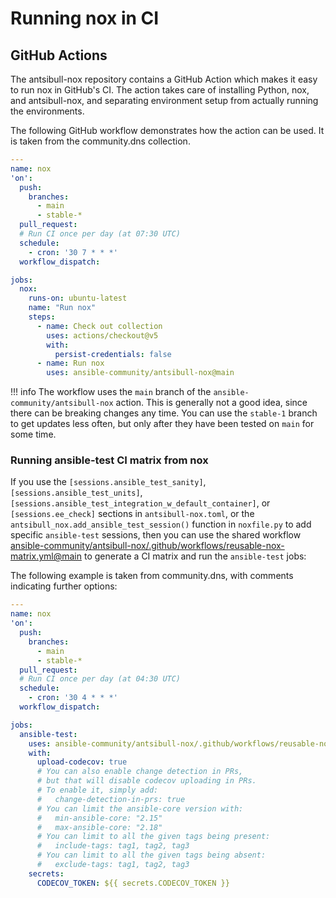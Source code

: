 <!--
Copyright (c) Ansible Project
GNU General Public License v3.0+ (see LICENSES/GPL-3.0-or-later.txt or https://www.gnu.org/licenses/gpl-3.0.txt)
SPDX-License-Identifier: GPL-3.0-or-later
-->

# Running nox in CI

## GitHub Actions

The antsibull-nox repository contains a GitHub Action which makes it easy to run nox in GitHub's CI.
The action takes care of installing Python, nox, and antsibull-nox,
and separating environment setup from actually running the environments.

The following GitHub workflow demonstrates how the action can be used.
It is taken from the community.dns collection.

```yaml
---
name: nox
'on':
  push:
    branches:
      - main
      - stable-*
  pull_request:
  # Run CI once per day (at 07:30 UTC)
  schedule:
    - cron: '30 7 * * *'
  workflow_dispatch:

jobs:
  nox:
    runs-on: ubuntu-latest
    name: "Run nox"
    steps:
      - name: Check out collection
        uses: actions/checkout@v5
        with:
          persist-credentials: false
      - name: Run nox
        uses: ansible-community/antsibull-nox@main
```

!!! info
    The workflow uses the `main` branch of the `ansible-community/antsibull-nox` action.
    This is generally not a good idea, since there can be breaking changes any time.
    You can use the `stable-1` branch to get updates less often,
    but only after they have been tested on `main` for some time.

### Running ansible-test CI matrix from nox

If you use the `[sessions.ansible_test_sanity]`, `[sessions.ansible_test_units]`, `[sessions.ansible_test_integration_w_default_container]`, or `[sessions.ee_check]` sections in `antsibull-nox.toml`,
or the `antsibull_nox.add_ansible_test_session()` function in `noxfile.py` to add specific `ansible-test` sessions,
then you can use the shared workflow
[ansible-community/antsibull-nox/.github/workflows/reusable-nox-matrix.yml@main](https://github.com/ansible-community/antsibull-nox/blob/main/.github/workflows/reusable-nox-matrix.yml)
to generate a CI matrix and run the `ansible-test` jobs:

The following example is taken from community.dns,
with comments indicating further options:
```yaml
---
name: nox
'on':
  push:
    branches:
      - main
      - stable-*
  pull_request:
  # Run CI once per day (at 04:30 UTC)
  schedule:
    - cron: '30 4 * * *'
  workflow_dispatch:

jobs:
  ansible-test:
    uses: ansible-community/antsibull-nox/.github/workflows/reusable-nox-matrix.yml@main
    with:
      upload-codecov: true
      # You can also enable change detection in PRs,
      # but that will disable codecov uploading in PRs.
      # To enable it, simply add:
      #   change-detection-in-prs: true
      # You can limit the ansible-core version with:
      #   min-ansible-core: "2.15"
      #   max-ansible-core: "2.18"
      # You can limit to all the given tags being present:
      #   include-tags: tag1, tag2, tag3
      # You can limit to all the given tags being absent:
      #   exclude-tags: tag1, tag2, tag3
    secrets:
      CODECOV_TOKEN: ${{ secrets.CODECOV_TOKEN }}
```

